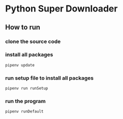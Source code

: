 # Python Super Downloader

## How to run
### clone the source code

### install all packages
```bash
pipenv update
```

### run setup file to install all packages
```bash
pipenv run runSetup
```

### run the program
```bash
pipenv runDefault
```